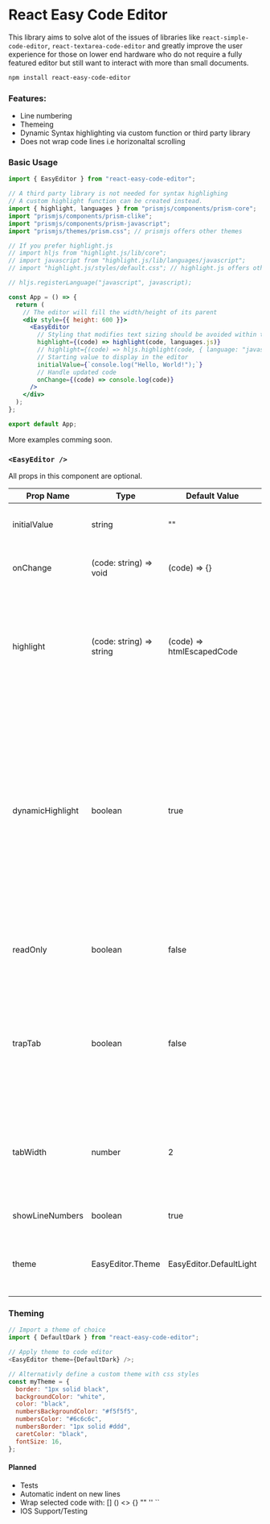 # React Easy Code Editor

This library aims to solve alot of the issues of libraries like `react-simple-code-editor`, `react-textarea-code-editor` and greatly improve the user experience for those on lower end hardware who do not require a fully featured editor but still want to interact with more than small documents.

```sh
npm install react-easy-code-editor
```

### Features:

- Line numbering
- Themeing
- Dynamic Syntax highlighting via custom function or third party library
- Does not wrap code lines i.e horizonaltal scrolling

### Basic Usage

```jsx
import { EasyEditor } from "react-easy-code-editor";

// A third party library is not needed for syntax highlighing
// A custom highlight function can be created instead.
import { highlight, languages } from "prismjs/components/prism-core";
import "prismjs/components/prism-clike";
import "prismjs/components/prism-javascript";
import "prismjs/themes/prism.css"; // prismjs offers other themes

// If you prefer highlight.js
// import hljs from "highlight.js/lib/core";
// import javascript from "highlight.js/lib/languages/javascript";
// import "highlight.js/styles/default.css"; // highlight.js offers other themes

// hljs.registerLanguage("javascript", javascript);

const App = () => {
  return (
    // The editor will fill the width/height of its parent
    <div style={{ height: 600 }}>
      <EasyEditor
        // Styling that modifies text sizing should be avoided within the syntax highlight function
        highlight={(code) => highlight(code, languages.js)}
        // highlight={(code) => hljs.highlight(code, { language: "javascript" }).value}
        // Starting value to display in the editor
        initialValue={`console.log("Hello, World!");`}
        // Handle updated code
        onChange={(code) => console.log(code)}
      />
    </div>
  );
};

export default App;
```

More examples comming soon.

### `<EasyEditor />`

All props in this component are optional.

| Prop Name        | Type                     | Default Value             | Description                                                                                                                                                                                                          |
| ---------------- | ------------------------ | ------------------------- | -------------------------------------------------------------------------------------------------------------------------------------------------------------------------------------------------------------------- |
| initialValue     | string                   | ""                        | The starting value(code) to display in the editor.                                                                                                                                                                   |
| onChange         | (code: string) => void   | (code) => {}              | Listen to any value changes in the editor.                                                                                                                                                                           |
| highlight        | (code: string) => string | (code) => htmlEscapedCode | Function to handle syntax highlighting. Html characters should be escaped if a custom function is used.                                                                                                              |
| dynamicHighlight | boolean                  | true                      | Enable or disable highlighting the currently visible range of the editor. Disabling may cause degraded performace on larger documents. If the parent element does not have a set height then this should be disabled |
| readOnly         | boolean                  | false                     | Disables the editor allowing only viewing the initalValue.                                                                                                                                                           |
| trapTab          | boolean                  | false                     | Trap the tab character in the editor for indentation with the tab key (You should avoid doing this for accessibility reasons).                                                                                       |
| tabWidth         | number                   | 2                         | Determines the number of spaces to be inserted on tab key press. Ignored if trapTab is false.                                                                                                                        |
| showLineNumbers  | boolean                  | true                      | Show or hide line numbers.                                                                                                                                                                                           |
| theme            | EasyEditor.Theme         | EasyEditor.DefaultLight   | Simple styling for the editor using a theme object.                                                                                                                                                                  |

### Theming

```js
// Import a theme of choice
import { DefaultDark } from "react-easy-code-editor";

// Apply theme to code editor
<EasyEditor theme={DefaultDark} />;

// Alternativly define a custom theme with css styles
const myTheme = {
  border: "1px solid black",
  backgroundColor: "white",
  color: "black",
  numbersBackgroundColor: "#f5f5f5",
  numbersColor: "#6c6c6c",
  numbersBorder: "1px solid #ddd",
  caretColor: "black",
  fontSize: 16,
};
```

#### Planned

- Tests
- Automatic indent on new lines
- Wrap selected code with: [] () <> {} "" '' ``
- IOS Support/Testing
